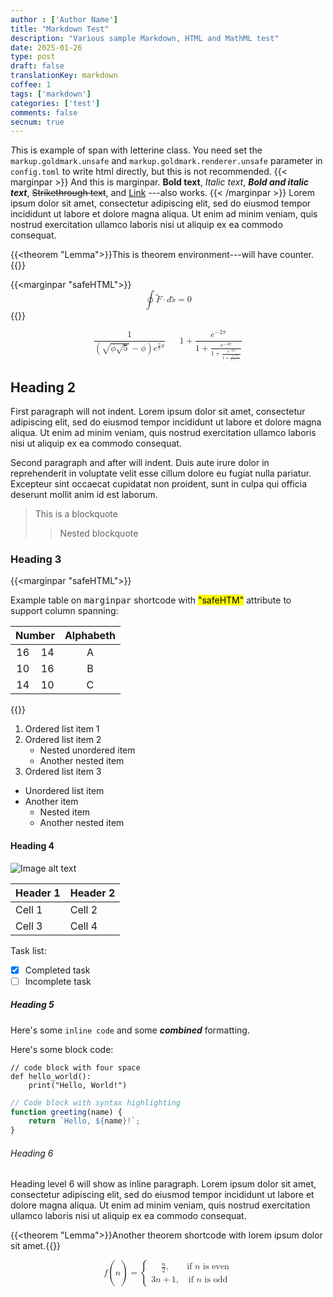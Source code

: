 ```yaml
---
author : ['Author Name']
title: "Markdown Test"
description: "Various sample Markdown, HTML and MathML test"
date: 2025-01-26
type: post
draft: false
translationKey: markdown
coffee: 1
tags: ['markdown']
categories: ['test']
comments: false
secnum: true
---
```


<span class="letterine"><i>T</i>his is example of span with letterine class.</span>
You need set the `markup.goldmark.unsafe` and `markup.goldmark.renderer.unsafe` parameter in `config.toml` to write html directly, but this is not recommended.
{{< marginpar >}}
And this is marginpar.
**Bold text**,
*Italic text*,
***Bold and italic text***,
~~Strikethrough text~~, and
[Link](https://example.com)
---also works.
{{< /marginpar >}}
Lorem ipsum dolor sit amet, consectetur adipiscing elit, sed do eiusmod tempor incididunt ut labore et dolore magna aliqua. Ut enim ad minim veniam, quis nostrud exercitation ullamco laboris nisi ut aliquip ex ea commodo consequat.

{{<theorem "Lemma">}}This is theorem environment---will have counter.{{</theorem>}}

{{<marginpar "safeHTML">}}
<math display="block">
  <semantics>
    <mrow><mstyle scriptlevel="0" displaystyle="true"><mo>∮</mo><mover accent="true"><mrow><mi>F</mi></mrow><mo>⃗</mo></mover><mo>⋅</mo><mi>d</mi><mover accent="true"><mrow><mi>s</mi></mrow><mo>⃗</mo></mover><mo>=</mo><mn>0</mn></mstyle></mrow>
    <annotation encoding="application/x-tex">\displaystyle \oint \vec{F} \cdot d\vec{s}=0</annotation>
  </semantics>
</math>
{{</marginpar>}}

<math display=block>
  <semantics>
    <mrow><mstyle scriptlevel="0" displaystyle="true"><mfrac><mrow><mn>1</mn></mrow><mrow><mo fence="true">(</mo><msqrt><mrow><mi>ϕ</mi><msqrt><mrow><mn>5</mn></mrow></msqrt></mrow></msqrt><mo>−</mo><mi>ϕ</mi><mo fence="true">)</mo><msup><mi>e</mi><mrow><mfrac><mn>2</mn><mn>5</mn></mfrac><mi>π</mi></mrow></msup></mrow></mfrac><mstyle><mspace width="0.1em"></mspace><mpadded width="0px"><mrow><mrow></mrow></mrow></mpadded><mpadded width="0px"><mrow><mrow></mrow></mrow></mpadded><mpadded width="0px"><mrow><mrow></mrow></mrow></mpadded><mspace width="1.5em"></mspace></mstyle><mn>1</mn><mo>+</mo><mfrac><mrow><msup><mi>e</mi><mrow><mo>−</mo><mn>2</mn><mi>π</mi></mrow></msup></mrow><mrow><mn>1</mn><mo>+</mo><mfrac><mrow><msup><mi>e</mi><mrow><mo>−</mo><mn>4</mn><mi>π</mi></mrow></msup></mrow><mrow><mn>1</mn><mo>+</mo><mfrac><mrow><msup><mi>e</mi><mrow><mo>−</mo><mn>6</mn><mi>π</mi></mrow></msup></mrow><mrow><mn>1</mn><mo>+</mo><mfrac><mrow><msup><mi>e</mi><mrow><mo>−</mo><mn>8</mn><mi>π</mi></mrow></msup></mrow><mrow><mn>1</mn><mo>+</mo><mo>⋯</mo></mrow></mfrac></mrow></mfrac></mrow></mfrac></mrow></mfrac></mstyle></mrow>
    <annotation encoding="application/x-tex">\displaystyle \frac{1}{\Bigl(\sqrt{\phi \sqrt{5}}-\phi\Bigr) e^{\frac25 \pi}} \equiv 1+\frac{e^{-2\pi}} {1+\frac{e^{-4\pi}} {1+\frac{e^{-6\pi}} {1+\frac{e^{-8\pi}} {1+\cdots} } } }</annotation>
  </semantics>
</math>

## Heading 2

First paragraph will not indent.
Lorem ipsum dolor sit amet, consectetur adipiscing elit, sed do eiusmod tempor incididunt ut labore et dolore magna aliqua. Ut enim ad minim veniam, quis nostrud exercitation ullamco laboris nisi ut aliquip ex ea commodo consequat.

Second paragraph and after will indent.
Duis aute irure dolor in reprehenderit in voluptate velit esse cillum dolore eu fugiat nulla pariatur. Excepteur sint occaecat cupidatat non proident, sunt in culpa qui officia deserunt mollit anim id est laborum.

> This is a blockquote
>> Nested blockquote

### Heading 3

{{<marginpar "safeHTML">}}
<p>Example table on <kbd>marginpar</kbd> shortcode with <mark>"safeHTM"</mark> attribute to support column spanning:</p>

<table style="width:16rem;text-align:center">
  <thead>
    <tr><th colspan=2>Number</th><th>Alphabeth</th>
  </tr>
  </thead>
  <tbody>
    <tr><td>16</td><td>14</td><td>A</td></tr>
    <tr><td>10</td><td>16</td><td>B</td></tr>
    <tr><td>14</td><td>10</td><td>C</td></tr>
  </tbody>
</table>
{{</marginpar>}}

1. Ordered list item 1
2. Ordered list item 2
   - Nested unordered item
   - Another nested item
3. Ordered list item 3

- Unordered list item
- Another item
  - Nested item
  - Another nested item

#### Heading 4

![Image alt text](https://upload.wikimedia.org/wikipedia/commons/thumb/6/65/Domestic_cat_sitting_by_door.jpg/640px-Domestic_cat_sitting_by_door.jpg)

| Header 1 | Header 2 |
|----------|----------|
| Cell 1   | Cell 2   |
| Cell 3   | Cell 4   |

Task list:
- [x] Completed task
- [ ] Incomplete task

##### Heading 5

Here's some `inline code` and some ***combined*** formatting.

Here's some block code:

    // code block with four space
    def hello_world():
        print("Hello, World!")

```js
// Code block with syntax highlighting
function greeting(name) {
    return `Hello, ${name}!`;
}
```

###### Heading 6

Heading level 6 will show as inline paragraph.
Lorem ipsum dolor sit amet, consectetur adipiscing elit, sed do eiusmod tempor incididunt ut labore et dolore magna aliqua. Ut enim ad minim veniam, quis nostrud exercitation ullamco laboris nisi ut aliquip ex ea commodo consequat.

{{<theorem "Lemma">}}Another theorem shortcode with lorem ipsum dolor sit amet.{{</theorem>}}

<math display=block>
  <semantics>
    <mrow><mstyle scriptlevel="0" displaystyle="true"><mi>f</mi><mo>(</mo><mi>n</mi><mo>)</mo><mo>=</mo><mrow><mo fence="true">{</mo><mtable><mtr><mtd><mstyle scriptlevel="0" displaystyle="false"><mrow><mfrac><mrow><mi>n</mi></mrow><mrow><mn>2</mn></mrow></mfrac><mo separator="true">,</mo></mrow></mstyle></mtd><mtd><mstyle scriptlevel="0" displaystyle="false"><mrow><mtext>if&nbsp;</mtext><mi>n</mi><mtext>&nbsp;is&nbsp;even</mtext></mrow></mstyle></mtd></mtr><mtr><mtd><mstyle scriptlevel="0" displaystyle="false"><mrow><mn>3</mn><mi>n</mi><mo>+</mo><mn>1</mn><mo separator="true">,</mo></mrow></mstyle></mtd><mtd><mstyle scriptlevel="0" displaystyle="false"><mrow><mtext>if&nbsp;</mtext><mi>n</mi><mtext>&nbsp;is&nbsp;odd</mtext></mrow></mstyle></mtd></mtr></mtable></mrow></mstyle></mrow>
    <annotation encoding="application/x-tex">\displaystyle f(n) = \begin{cases} \frac{n}{2}, &amp; \text{if } n\text{ is even} \\ 3n+1, &amp; \text{if } n\text{ is odd} \end{cases}</annotation>
  </semantics>
</math>
